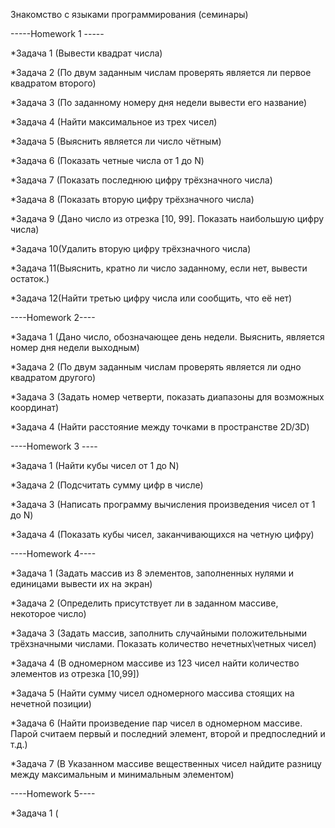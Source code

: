 Знакомство с языками программирования (семинары) 

-----Homework 1 -----

*Задача 1 (Вывести квадрат числа)

*Задача 2 (По двум заданным числам проверять является ли первое квадратом второго)

*Задача 3 (По заданному номеру дня недели вывести его название)

*Задача 4 (Найти максимальное из трех чисел)

*Задача 5 (Выяснить является ли число чётным)

*Задача 6 (Показать четные числа от 1 до N)

*Задача 7 (Показать последнюю цифру трёхзначного числа)

*Задача 8 (Показать вторую цифру трёхзначного числа)

*Задача 9 (Дано число из отрезка [10, 99]. Показать наибольшую цифру числа)

*Задача 10(Удалить вторую цифру трёхзначного числа)

*Задача 11(Выяснить, кратно ли число заданному, если нет, вывести остаток.)

*Задача 12(Найти третью цифру числа или сообщить, что её нет)

----Homework 2----

*Задача 1 (Дано число, обозначающее день недели. Выяснить, является номер дня недели выходным)

*Задача 2 (По двум заданным числам проверять является ли одно квадратом другого)

*Задача 3 (Задать номер четверти, показать диапазоны для возможных координат)

*Задача 4 (Найти расстояние между точками в пространстве 2D/3D)

----Homework 3 ----

*Задача 1 (Найти кубы чисел от 1 до N)

*Задача 2 (Подсчитать сумму цифр в числе)

*Задача 3 (Написать программу вычисления произведения чисел от 1 до N)

*Задача 4 (Показать кубы чисел, заканчивающихся на четную цифру)

----Homework 4----

*Задача 1 (Задать массив из 8 элементов, заполненных нулями и единицами вывести их на экран)

*Задача 2 (Определить присутствует ли в заданном массиве, некоторое число)

*Задача 3 (Задать массив, заполнить случайными положительными трёхзначными числами. Показать количество нечетных\четных чисел)

*Задача 4 (В одномерном массиве из 123 чисел найти количество элементов из отрезка [10,99])

*Задача 5 (Найти сумму чисел одномерного массива стоящих на нечетной позиции)

*Задача 6 (Найти произведение пар чисел в одномерном массиве. Парой считаем первый и последний элемент, второй и предпоследний и т.д.)

*Задача 7 (В Указанном массиве вещественных чисел найдите разницу между максимальным и минимальным элементом)

----Homework 5----

*Задача 1 (


